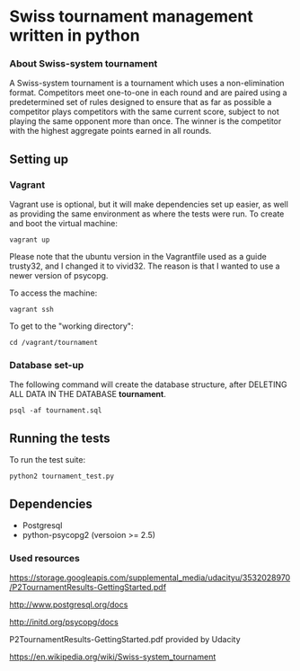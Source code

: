 
# Swiss tournament management written in python

### About Swiss-system tournament

A Swiss-system tournament is a tournament which uses a non-elimination format.
Competitors meet one-to-one in each round and are paired using a predetermined set of rules designed to ensure that as far as possible a competitor plays competitors with the same current score, subject to not playing the
same opponent more than once. The winner is the competitor with the highest aggregate points earned in all rounds.

## Setting up

### Vagrant

Vagrant use is optional, but it will make dependencies set up easier, as well as providing
the same environment as where the tests were run.
To create and boot the virtual machine:

```
vagrant up
```

Please note that the ubuntu version in the Vagrantfile used as a guide trusty32, and I changed it to vivid32.
The reason is that I wanted to use a newer version of psycopg.

To access the machine:
```
vagrant ssh
```

To get to the "working directory":

```
cd /vagrant/tournament
```

### Database set-up
The following command will create the database structure, after DELETING ALL DATA IN THE DATABASE **tournament**.

```
psql -af tournament.sql
```

## Running the tests
To run the test suite:

```
python2 tournament_test.py
```

## Dependencies

* Postgresql
* python-psycopg2 (versoion >= 2.5)

### Used resources

https://storage.googleapis.com/supplemental_media/udacityu/3532028970/P2TournamentResults-GettingStarted.pdf

http://www.postgresql.org/docs

http://initd.org/psycopg/docs

P2TournamentResults-GettingStarted.pdf provided by Udacity

https://en.wikipedia.org/wiki/Swiss-system_tournament
